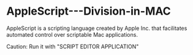 # AppleScript---Division-in-MAC
AppleScript is a scripting language created by Apple Inc. that facilitates automated control over scriptable Mac applications.

Caution: Run it with "SCRIPT EDITOR APPLICATION"
